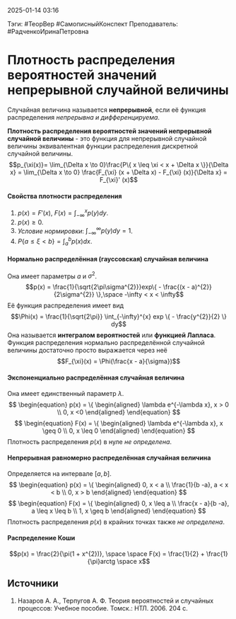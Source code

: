 2025-01-14 03:16

Тэги: #ТеорВер #СамописныйКонспект
Преподаватель: #РадченкоИринаПетровна
# Плотность распределения вероятностей значений непрерывной случайной величины

Случайная величина называется **непрерывной**, если её функция распределения *непрерывна и дифференцируема*.

**Плотность распределения вероятностей значений непрерывной случайной величины** - это функция для непрерывной случайной величины эквивалентная функции распределения дискретной случайной величины.
$$p_{\xi(x)}= \lim_{\Delta x \to 0}\frac{P\{ x \leq \xi < x + \Delta x \}}{\Delta x} = \lim_{\Delta x \to 0} \frac{F_{\xi} (x + \Delta x) - F_{\xi} (x)}{\Delta x} = F_{\xi}' (x)$$
#### Свойства плотности распределения
1. $p(x) = F'(x)$, $F(x) = \int_{-\infty}^{x} p(y)dy$.
2. $p(x) \geq 0$.
3. *Условие нормировки*: $\int_{- \infty}^{\infty} p(y)dy = 1$.
4. $P\{ a \leq \xi < b \} = \int_{a}^{b} p(x)dx$.

#### Нормально распределённая (гауссовская) случайная величина
Она имеет параметры $a$ и $\sigma^2$.
$$p(x) = \frac{1}{\sqrt{2\pi\sigma^{2}}}exp\{ - \frac{(x - a)^{2}}{2\sigma^{2}} \},\space -\infty < x < \infty$$
Её функция распределения имеет вид
$$\Phi(x) = \frac{1}{\sqrt{2\pi}} \int_{-\infty}^{x} exp \{ - \frac{y^{2}}{2} \} dy$$
Она называется **интегралом вероятностей** или **функцией Лапласа**.
Функция распределения нормально распределённой случайной величины достаточно просто выражается через неё
$$F_{\xi}(x) = \Phi(\frac{x - a}{\sigma})$$
#### Экспоненциально распределённая случайная величина
Она имеет единственный параметр $\lambda$.
$$
\begin{equation}
p(x) = \{
\begin{aligned}
\lambda e^{-\lambda x}, x > 0  \\
0, x <0
\end{aligned}
\end{equation}
$$
$$
\begin{equation}
F(x) = \{
\begin{aligned}
\lambda e^{-\lambda x}, x \geq 0  \\
0, x \leq 0
\end{aligned}
\end{equation}
$$
Плотность распределения $p(x)$ в нуле *не определена*.
#### Непрерывная равномерно распределённая случайная величина
Определяется на интервале $[a, b]$.
$$
\begin{equation}
p(x) = \{
\begin{aligned}
0, x < a  \\
\frac{1}{b -a}, a < x < b \\
0, x > b
\end{aligned}
\end{equation}
$$
$$
\begin{equation}
F(x) = \{
\begin{aligned}
0, x \leq a  \\
\frac{x - a}{b -a}, a \leq x \leq b \\
1, x \geq b
\end{aligned}
\end{equation}
$$
Плотность распределения $p(x)$ в крайних точках также *не определена*.
#### Распределение Коши
$$p(x) = \frac{2}{\pi(1 + x^{2})}, \space \space F(x) = \frac{1}{2} + \frac{1}{\pi}arctg \space x$$

## Источники
1. Назаров А. А., Терпугов А. Ф. Теория вероятностей и случайных процессов: Учебное пособие. Томск.: НТЛ. 2006. 204 с.